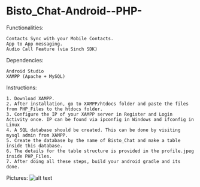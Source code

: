 # Bisto_Chat-Android--PHP-

Functionalities:
    
    Contacts Sync with your Mobile Contacts.
    App to App messaging.
    Audio Call Feature (via Sinch SDK)

Dependencies:
    
    
    Android Studio
    XAMPP (Apache + MySQL)
    
Instructions:
    
    
    1. Download XAMPP.
    2. After installation, go to XAMPP/htdocs folder and paste the files from PHP_Files to the htdocs folder.
    3. Configure the IP of your XAMPP server in Register and Login Activity once. IP can be found via ipconfig in Windows and ifconfig in Linux
    4. A SQL database should be created. This can be done by visiting mysql admin from XAMPP.
    5. Create the database by the name of Bisto_Chat and make a table inside this database.
    6. The details for the table structure is provided in the profile.jpeg inside PHP_Files.
    7. After doing all these steps, build your android gradle and its done.
    
    
Pictures:
    ![alt text](https://drive.google.com/file/d/1HMWTgN6UkG0JX3COjwJ7-iqHRQkaZdoy/view)
    
